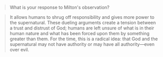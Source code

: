 > What is your response to Milton's observation?

>It allows humans to shrug off responsibility and gives more power to the supernatural. These dueling arguments create a tension between a trust and distrust of God; humans are left unsure of what is in their human nature and what has been forced upon them by something greater than them. For the time, this is a radical idea: that God and the supernatural may not have authority or may have all authority—even over evil.
